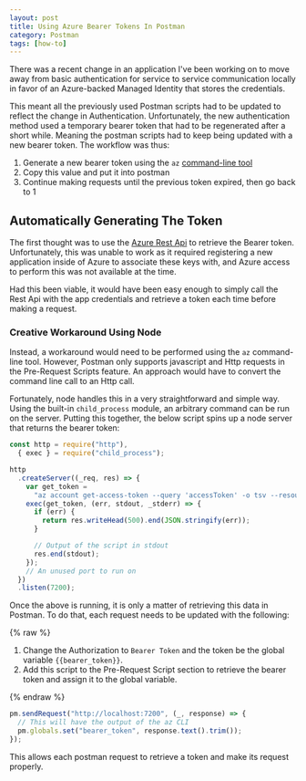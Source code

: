 ```yaml
---
layout: post
title: Using Azure Bearer Tokens In Postman
category: Postman
tags: [how-to]
---
```


There was a recent change in an application I've been working on to move away from basic authentication for service to service communication locally in favor of an Azure-backed Managed Identity that stores the credentials.

This meant all the previously used Postman scripts had to be updated to reflect the change in Authentication. Unfortunately, the new authentication method used a temporary bearer token that had to be regenerated after a short while. Meaning the postman scripts had to keep being updated with a new bearer token. The workflow was thus:

1. Generate a new bearer token using the `az` [command-line tool](https://docs.microsoft.com/en-us/cli/azure/)
2. Copy this value and put it into postman
3. Continue making requests until the previous token expired, then go back to 1

## Automatically Generating The Token

The first thought was to use the [Azure Rest Api](https://docs.microsoft.com/en-us/rest/api/azure/) to retrieve the Bearer token. Unfortunately, this was unable to work as it required registering a new application inside of Azure to associate these keys with, and Azure access to perform this was not available at the time.

Had this been viable, it would have been easy enough to simply call the Rest Api with the app credentials and retrieve a token each time before making a request.

### Creative Workaround Using Node

Instead, a workaround would need to be performed using the `az` command-line tool. However, Postman only supports javascript and Http requests in the Pre-Request Scripts feature. An approach would have to convert the command line call to an Http call.

Fortunately, node handles this in a very straightforward and simple way. Using the built-in `child_process` module, an arbitrary command can be run on the server. Putting this together, the below script spins up a node server that returns the bearer token:

```js
const http = require("http"),
  { exec } = require("child_process");

http
  .createServer((_req, res) => {
    var get_token =
      "az account get-access-token --query 'accessToken' -o tsv --resource <Application Id Uri>";
    exec(get_token, (err, stdout, _stderr) => {
      if (err) {
        return res.writeHead(500).end(JSON.stringify(err));
      }

      // Output of the script in stdout
      res.end(stdout);
    });
    // An unused port to run on
  })
  .listen(7200);
```

Once the above is running, it is only a matter of retrieving this data in Postman. To do that, each request needs to be updated with the following:

{% raw %}

1. Change the Authorization to `Bearer Token` and the token be the global variable `{{bearer_token}}`.
2. Add this script to the Pre-Request Script section to retrieve the bearer token and assign it to the global variable.

{% endraw %}

```js
pm.sendRequest("http://localhost:7200", (_, response) => {
  // This will have the output of the az CLI
  pm.globals.set("bearer_token", response.text().trim());
});
```

This allows each postman request to retrieve a token and make its request properly.
